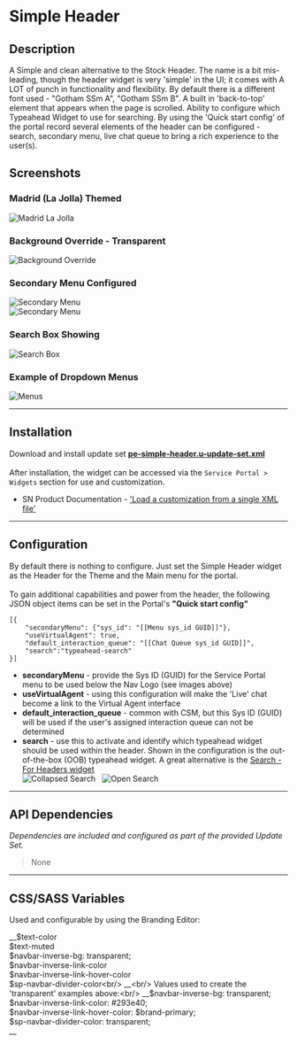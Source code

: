 # Simple Header

## Description

A Simple and clean alternative to the Stock Header.  The name is a bit mis-leading, though the header widget is very 'simple' in the UI; it comes with A LOT of punch in functionality and flexibility. By default there is a different font used - "Gotham SSm A", "Gotham SSm B".  A built in 'back-to-top' element that appears when the page is scrolled. Ability to configure which Typeahead Widget to use for searching.  By using the 'Quick start config' of the portal record several elements of the header can be configured - search, secondary menu, live chat queue         to bring a rich experience to the user(s).

## Screenshots
### Madrid (La Jolla) Themed
![Madrid La Jolla](https://raw.githubusercontent.com/platform-experience/serviceportal-widget-library/master/src/pe-simple-header/images/no-search.png)
### Background Override - Transparent
![Background Override](https://raw.githubusercontent.com/platform-experience/serviceportal-widget-library/master/src/pe-simple-header/images/default-transparent.png)

### Secondary Menu Configured
![Secondary Menu](https://raw.githubusercontent.com/platform-experience/serviceportal-widget-library/master/src/pe-simple-header/images/secondary-menu.png)<br/>
![Secondary Menu](https://raw.githubusercontent.com/platform-experience/serviceportal-widget-library/master/src/pe-simple-header/images/secondary-menu-transparent.png)

### Search Box Showing
![Search Box](https://raw.githubusercontent.com/platform-experience/serviceportal-widget-library/master/src/pe-simple-header/images/default.png)

### Example of Dropdown Menus
![Menus](https://raw.githubusercontent.com/platform-experience/serviceportal-widget-library/master/src/pe-simple-header/images/menus.png)


---
## Installation
Download and install update set **[pe-simple-header.u-update-set.xml](https://github.com/platform-experience/serviceportal-widget-library/blob/master/src/pe-simple-header/pe-simple-header.u-update-set.xml)** <br/><br/>
After installation, the widget can be accessed via the `Service Portal > Widgets` section for use and customization.<br/>
* SN Product Documentation - ['Load a customization from a single XML file'](https://docs.servicenow.com/bundle/kingston-application-development/page/build/system-update-sets/task/t_SaveAnUpdateSetAsAnXMLFile.html)

---
## Configuration
By default there is nothing to configure.  Just set the Simple Header widget as the Header for the Theme and the Main menu for the portal.<br/>
<br/>
To gain additional capabilities and power from the header, the following JSON object items can be set in the Portal's __"Quick start config"__<br/>
```
[{
	"secondaryMenu": {"sys_id": "[[Menu sys_id GUID]]"},
	"useVirtualAgent": true,
	"default_interaction_queue": "[[Chat Queue sys_id GUID]]",
	"search":"typeahead-search"
}]
```
* __secondaryMenu__ - provide the Sys ID (GUID) for the Service Portal menu to be used below the Nav Logo (see images above)<br/>
* __useVirtualAgent__ - using this configuration will make the 'Live' chat become a link to the Virtual Agent interface<br/>
* __default_interaction_queue__ - common with CSM, but this Sys ID (GUID) will be used if the user's assigned interaction queue can not be determined<br/>
* __search__ - use this to activate and identify which typeahead widget should be used within the header. Shown in the configuration is the out-of-the-box (OOB) typeahead widget.  A great alternative is the [Search - For Headers widget](?state=widget-detail&sys_id=2dfb722bdb3f2f80d589f4621f96198d)<br/>
![Collapsed Search](https://raw.githubusercontent.com/platform-experience/serviceportal-widget-library/master/src/pe-simple-header/images/search-custom-a.png)&nbsp;&nbsp;
![Open Search](https://raw.githubusercontent.com/platform-experience/serviceportal-widget-library/master/src/pe-simple-header/images/search-custom-b.png)

---
## API Dependencies
<i>Dependencies are included and configured as part of the provided Update Set.</i>
> None

---
## CSS/SASS Variables
Used and configurable by using the Branding Editor:<br/>

__$text-color <br/>
$text-muted <br/>
$navbar-inverse-bg: transparent;<br/>
$navbar-inverse-link-color<br/>
$navbar-inverse-link-hover-color<br/>
$sp-navbar-divider-color<br/>
__<br/>
Values used to create the 'transparent' examples above:<br/>
__$navbar-inverse-bg: transparent;<br/>
$navbar-inverse-link-color: #293e40;<br/>
$navbar-inverse-link-hover-color: $brand-primary;<br/>
$sp-navbar-divider-color: transparent;<br/>
__
